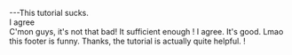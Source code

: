 ---This tutorial sucks.  
I agree  
C'mon guys, it's not that bad!
It sufficient enough
!
I agree. It's good.
Lmao this footer is funny. Thanks, the tutorial is actually quite helpful.
!